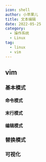 ```yaml
---
icon: shell
author: 小苹果儿
title: 文本编辑
date: 2022-05-25
category:
  - 操作系统
  - Linux
tag:
  - linux
  - vim
---
```



## vim

### 基本模式

#### 命令模式

#### 末行模式

#### 编辑模式



### 替换模式

### 可视化

